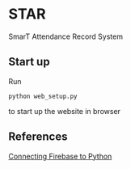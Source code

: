 # STAR
SmarT Attendance Record System

## Start up
Run 
```
python web_setup.py 
```
to start up the website in browser


## References
[Connecting Firebase to Python](https://medium.com/theleanprogrammer/connecting-firebase-6102ef4eca08)
